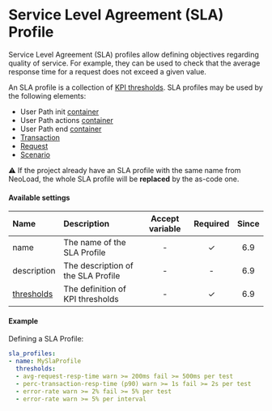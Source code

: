# Service Level Agreement (SLA) Profile
Service Level Agreement (SLA) profiles allow defining objectives regarding quality of service. For example, they can be used to check that the average response time for a request does not exceed a given value.

An SLA profile is a collection of [KPI thresholds](sla-thresholds.md). SLA profiles may be used by the following elements:
* User Path init [container](container.md)
* User Path actions [container](container.md)
* User Path end [container](container.md)
* [Transaction](transaction.md)
* [Request](request.md)
* [Scenario](scenario.md)

:warning: If the project already have an SLA profile with the same name from NeoLoad, the whole SLA profile will be __replaced__ by the as-code one.

#### Available settings

| Name                            | Description                                                  | Accept variable | Required           | Since |
|:------------------------------- |:------------------------------------------------------------ |:---------------:|:------------------:|:-----:|
| name                            | The name of the SLA Profile                                  | -               | &#x2713;           | 6.9   |
| description                     | The description of the SLA Profile                           | -               | -                  | 6.9   |
| [thresholds](sla-thresholds.md) | The definition of KPI thresholds                             | -               | &#x2713;           | 6.9   |

#### Example
Defining a SLA Profile:
```yaml
sla_profiles:
- name: MySlaProfile
  thresholds:
  - avg-request-resp-time warn >= 200ms fail >= 500ms per test
  - perc-transaction-resp-time (p90) warn >= 1s fail >= 2s per test
  - error-rate warn >= 2% fail >= 5% per test
  - error-rate warn >= 5% per interval
```
